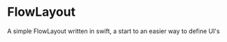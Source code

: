 FlowLayout
==========

A simple FlowLayout written in swift, a start to an easier way to define UI's
